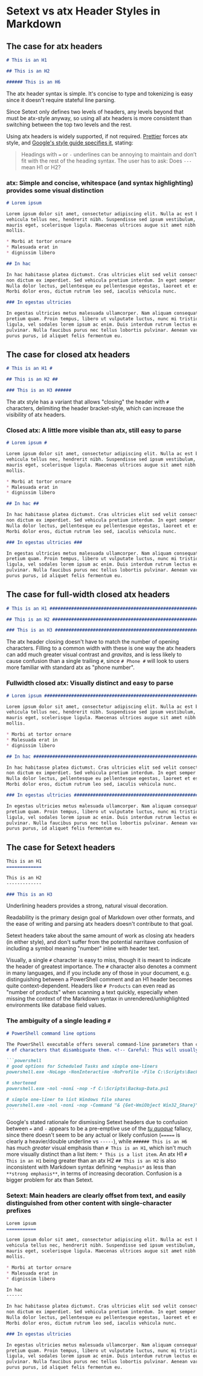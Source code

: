 Setext vs atx Header Styles in Markdown
=======================================

The case for atx headers
------------------------

```markdown
# This is an H1

## This is an H2

###### This is an H6
```

The atx header syntax is simple. It's concise to type and tokenizing is easy since it doesn't require stateful line parsing.

Since Setext only defines two levels of headers, any levels beyond that must be atx-style anyway, so using all atx
headers is more consistent than switching between the top two levels and the rest.

Using atx headers is widely supported, if not required.
[Prettier][] forces atx style, and [Google's style guide specifies it][Google], stating:

> Headings with `=` or `-` underlines can be annoying to maintain and don’t fit with the rest of the heading syntax.
> The user has to ask: Does `---` mean H1 or H2?

### atx: Simple and concise, whitespace (and syntax highlighting) provides some visual distinction

```markdown
# Lorem ipsum

Lorem ipsum dolor sit amet, consectetur adipiscing elit. Nulla ac est blandit,
vehicula tellus nec, hendrerit nibh. Suspendisse sed ipsum vestibulum, euismod
mauris eget, scelerisque ligula. Maecenas ultrices augue sit amet nibh dictum
mollis.

* Morbi at tortor ornare
* Malesuada erat in
* dignissim libero

## In hac

In hac habitasse platea dictumst. Cras ultricies elit sed velit consectetur,
non dictum ex imperdiet. Sed vehicula pretium interdum. In eget semper elit.
Nulla dolor lectus, pellentesque eu pellentesque egestas, laoreet et est.
Morbi dolor eros, dictum rutrum leo sed, iaculis vehicula nunc.

### In egestas ultricies

In egestas ultricies metus malesuada ullamcorper. Nam aliquam consequat nunc, a
pretium quam. Proin tempus, libero ut vulputate luctus, nunc mi tristique
ligula, vel sodales lorem ipsum ac enim. Duis interdum rutrum lectus eu
pulvinar. Nulla faucibus purus nec tellus lobortis pulvinar. Aenean varius
purus purus, id aliquet felis fermentum eu. 
```

[Prettier]: https://github.com/prettier/prettier/issues/6013 "#6013 Support setext headings in Markdown"
[Google]: https://google.github.io/styleguide/docguide/style.html#atx-style-headings

The case for closed atx headers
------------------------------------------

```markdown
# This is an H1 #

## This is an H2 ##

### This is an H3 ######
```

The atx style has a variant that allows "closing" the header with `#` characters, delimiting the header bracket-style, which can
increase the visibility of atx headers.

### Closed atx: A little more visible than atx, still easy to parse

```markdown
# Lorem ipsum #

Lorem ipsum dolor sit amet, consectetur adipiscing elit. Nulla ac est blandit,
vehicula tellus nec, hendrerit nibh. Suspendisse sed ipsum vestibulum, euismod
mauris eget, scelerisque ligula. Maecenas ultrices augue sit amet nibh dictum
mollis.

* Morbi at tortor ornare
* Malesuada erat in
* dignissim libero

## In hac ##

In hac habitasse platea dictumst. Cras ultricies elit sed velit consectetur,
non dictum ex imperdiet. Sed vehicula pretium interdum. In eget semper elit.
Nulla dolor lectus, pellentesque eu pellentesque egestas, laoreet et est.
Morbi dolor eros, dictum rutrum leo sed, iaculis vehicula nunc.

### In egestas ultricies ###

In egestas ultricies metus malesuada ullamcorper. Nam aliquam consequat nunc, a
pretium quam. Proin tempus, libero ut vulputate luctus, nunc mi tristique
ligula, vel sodales lorem ipsum ac enim. Duis interdum rutrum lectus eu
pulvinar. Nulla faucibus purus nec tellus lobortis pulvinar. Aenean varius
purus purus, id aliquet felis fermentum eu. 
```

The case for full-width closed atx headers
------------------------------------------

```markdown
# This is an H1 ###############################################################

## This is an H2 ##############################################################

### This is an H3 #############################################################
```

The atx header closing doesn't have to match the number of opening characters. Filling to a common width with these is one
way the atx headers can add much greater visual contrast and _gravitas_, and is less likely to cause confusion than a single
trailing `#`, since `# Phone #` will look to users more familiar with standard atx as "phone number".

### Fullwidth closed atx: Visually distinct and easy to parse

```markdown
# Lorem ipsum #################################################################

Lorem ipsum dolor sit amet, consectetur adipiscing elit. Nulla ac est blandit,
vehicula tellus nec, hendrerit nibh. Suspendisse sed ipsum vestibulum, euismod
mauris eget, scelerisque ligula. Maecenas ultrices augue sit amet nibh dictum
mollis.

* Morbi at tortor ornare
* Malesuada erat in
* dignissim libero

## In hac #####################################################################

In hac habitasse platea dictumst. Cras ultricies elit sed velit consectetur,
non dictum ex imperdiet. Sed vehicula pretium interdum. In eget semper elit.
Nulla dolor lectus, pellentesque eu pellentesque egestas, laoreet et est.
Morbi dolor eros, dictum rutrum leo sed, iaculis vehicula nunc.

### In egestas ultricies ######################################################

In egestas ultricies metus malesuada ullamcorper. Nam aliquam consequat nunc, a
pretium quam. Proin tempus, libero ut vulputate luctus, nunc mi tristique
ligula, vel sodales lorem ipsum ac enim. Duis interdum rutrum lectus eu
pulvinar. Nulla faucibus purus nec tellus lobortis pulvinar. Aenean varius
purus purus, id aliquet felis fermentum eu. 
```

The case for Setext headers
---------------------------

```markdown
This is an H1
=============

This is an H2
-------------

### This is an H3
```

Underlining headers provides a strong, natural visual decoration.

Readability is the primary design goal of Markdown over other formats, and the ease of writing and parsing atx headers
doesn't contribute to that goal.

Setext headers take about the same amount of work as closing atx headers (in either style), and don't suffer from the
potential narritave confusion of including a symbol meaning "number" inline with header text.

Visually, a single `#` character is easy to miss, though it is meant to indicate the header of greatest importance.
The `#` character also denotes a comment in many languages, and if you include any of those in your document, e.g.
distinguishing between a PowerShell comment and an H1 header becomes quite context-dependent. Headers like `# Products`
can even read as "number of products" when scanning a text quickly, especially when missing the context of the Markdown
syntax in unrendered/unhighlighted environments like database field values.

### The ambiguity of a single leading `#`

``````markdown
# PowerShell command line options

The PowerShell executable offers several command-line parameters than can be abbreviated to the minimum
# of characters that disambiguate them. <!-- Careful: This will usually be rendered as a header, but not always! -->

```powershell
# good options for Scheduled Tasks and simple one-liners
powershell.exe -NoLogo -NonInteractive -NoProfile -File C:\Scripts\Backup-Data.ps1

# shortened
powershell.exe -nol -noni -nop -f C:\Scripts\Backup-Data.ps1

# simple one-liner to list Windows file shares
powershell.exe -nol -noni -nop -Command "& {Get-WmiObject Win32_Share}"
```
``````

Google's stated rationale for dismissing Setext headers due to confusion between `=` and `-` appears to be a pre-emptive
use of the [_tu quoque_][] fallacy, since there doesn't seem to be any actual or likely confusion (`=====` is clearly
a heavier/double underline vs `-----`), while `###### This is an H6` has much *greater* visual emphasis than
`# This is an H1`, which isn't much more visually distinct than a list item: `* This is a list item`.
An atx H1 `# This in an H1` being greater than an atx H2 `## This is an H2` is also inconsistent with Markdown syntax
defining `*emphasis*` as less than `**strong emphasis**`, in terms of increasing decoration.
Confusion is a bigger problem for atx than Setext.

### Setext: Main headers are clearly offset from text, and easily distinguished from other content with single-character prefixes

```markdown
Lorem ipsum
===========

Lorem ipsum dolor sit amet, consectetur adipiscing elit. Nulla ac est blandit,
vehicula tellus nec, hendrerit nibh. Suspendisse sed ipsum vestibulum, euismod
mauris eget, scelerisque ligula. Maecenas ultrices augue sit amet nibh dictum
mollis.

* Morbi at tortor ornare
* Malesuada erat in
* dignissim libero

In hac
------

In hac habitasse platea dictumst. Cras ultricies elit sed velit consectetur,
non dictum ex imperdiet. Sed vehicula pretium interdum. In eget semper elit.
Nulla dolor lectus, pellentesque eu pellentesque egestas, laoreet et est.
Morbi dolor eros, dictum rutrum leo sed, iaculis vehicula nunc.

### In egestas ultricies

In egestas ultricies metus malesuada ullamcorper. Nam aliquam consequat nunc, a
pretium quam. Proin tempus, libero ut vulputate luctus, nunc mi tristique
ligula, vel sodales lorem ipsum ac enim. Duis interdum rutrum lectus eu
pulvinar. Nulla faucibus purus nec tellus lobortis pulvinar. Aenean varius
purus purus, id aliquet felis fermentum eu. 
```

[_tu quoque_]: https://yourlogicalfallacyis.com/tu-quoque "You avoided having to engage with criticism by turning it back on the accuser - you answered criticism with criticism."
